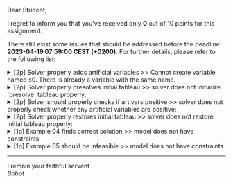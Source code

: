 Dear Student,

I regret to inform you that you've received only **0** out of 10 points for this assignment.

There still exist some issues that should be addressed before the deadline: **2023-04-19 07:59:00 CEST (+0200)**. For further details, please refer to the following list:

<details><summary>[2p] Solver properly adds artificial variables &gt;&gt; Cannot create variable named s0. There is already a variable with the same name.</summary></details>
<details><summary>[2p] Solver properly presolves initial tableau &gt;&gt; solver does not initialize `presolve` tableau properly:</summary>- expected:<br>&nbsp;&nbsp;&nbsp;&nbsp;[[  1.  -2.   0.   1.   0.   0.  -4.]<br>&nbsp;&nbsp;&nbsp;&nbsp;&nbsp;[  2.  -1.   1.   0.   0.   0. 100.]<br>&nbsp;&nbsp;&nbsp;&nbsp;&nbsp;[ -2.   1.   0.  -1.   1.   0.   1.]<br>&nbsp;&nbsp;&nbsp;&nbsp;&nbsp;[  1.   1.   0.   0.   0.   1.   3.]]<br>- got:<br>&nbsp;&nbsp;&nbsp;&nbsp;0<br>- model:<br>&nbsp;&nbsp;&nbsp;&nbsp;- name: example_solvable_artificial_vars<br>&nbsp;&nbsp;&nbsp;&nbsp;- variables:<br>&nbsp;&nbsp;&nbsp;&nbsp;&emsp;x1 >= 0<br>&nbsp;&nbsp;&nbsp;&nbsp;&emsp;x2 >= 0<br>&nbsp;&nbsp;&nbsp;&nbsp;&emsp;s0 >= 0<br>&nbsp;&nbsp;&nbsp;&nbsp;&emsp;s1 >= 0<br>&nbsp;&nbsp;&nbsp;&nbsp;&emsp;R1 >= 0<br>&nbsp;&nbsp;&nbsp;&nbsp;&emsp;R2 >= 0<br>&nbsp;&nbsp;&nbsp;&nbsp;- constraints:<br>&nbsp;&nbsp;&nbsp;&nbsp;&emsp;2.0*x1 - x2 + s0 = 100<br>&nbsp;&nbsp;&nbsp;&nbsp;&emsp;-2.0*x1 + x2 - s1 + R1 = 1<br>&nbsp;&nbsp;&nbsp;&nbsp;&emsp;x1 + x2 + R2 = 3<br>&nbsp;&nbsp;&nbsp;&nbsp;- objective:<br>&nbsp;&nbsp;&nbsp;&nbsp;&emsp;max: z = x1 + 3.0*x2</details>
<details><summary>[2p] Solver should properly checks if art vars positive &gt;&gt; solver does not properly check whether any artificial variables are positive:</summary>- expected: True<br>- got: False<br>- for tableuax:<br>&nbsp;&nbsp;&nbsp;&nbsp;&nbsp;basis |      z |     x1 |     x2 |     s0 |     s2 |     R0 |     R1 |     R2 |      b<br>&nbsp;&nbsp;&nbsp;&nbsp;&nbsp;&nbsp;&nbsp;&nbsp;&nbsp;z |  1.000 |  0.000 |  0.000 |  0.000 |  1.000 |  1.000 |  2.000 |  0.000 | -1.000<br>&nbsp;&nbsp;&nbsp;&nbsp;&nbsp;&nbsp;&nbsp;&nbsp;x2 |  0.000 |  0.000 |  1.000 | -0.333 |  0.000 |  0.333 |  0.667 |  0.000 |  2.333<br>&nbsp;&nbsp;&nbsp;&nbsp;&nbsp;&nbsp;&nbsp;&nbsp;x1 |  0.000 |  1.000 |  0.000 |  0.333 |  0.000 | -0.333 |  0.333 |  0.000 |  0.667<br>&nbsp;&nbsp;&nbsp;&nbsp;&nbsp;&nbsp;&nbsp;&nbsp;R2 |  0.000 |  0.000 |  0.000 |  0.000 | -1.000 |  0.000 | -1.000 |  1.000 |  1.000</details>
<details><summary>[2p] Solver properly restores initial tableau &gt;&gt; solver does not restore initial tableau properly:</summary>- expected:<br>&nbsp;&nbsp;&nbsp;&nbsp;[[  0.           0.           0.          -0.66666667   7.66666667]<br>&nbsp;&nbsp;&nbsp;&nbsp;&nbsp;[  0.           0.           1.          -1.         101.        ]<br>&nbsp;&nbsp;&nbsp;&nbsp;&nbsp;[  0.           1.           0.          -0.33333333   2.33333333]<br>&nbsp;&nbsp;&nbsp;&nbsp;&nbsp;[  1.           0.           0.           0.33333333   0.66666667]]<br>- got:<br>&nbsp;&nbsp;&nbsp;&nbsp;None<br>- input:<br>&nbsp;&nbsp;&nbsp;&nbsp;&nbsp;&nbsp;basis |       z |      x1 |      x2 |      s0 |      s1 |      R1 |      R2 |       b<br>&nbsp;&nbsp;&nbsp;&nbsp;&nbsp;&nbsp;&nbsp;&nbsp;&nbsp;&nbsp;z |   1.000 |   0.000 |   0.000 |   0.000 |   0.000 |   1.000 |   1.000 |   0.000<br>&nbsp;&nbsp;&nbsp;&nbsp;&nbsp;&nbsp;&nbsp;&nbsp;&nbsp;s0 |   0.000 |   0.000 |   0.000 |   1.000 |  -1.000 |   1.000 |   0.000 | 101.000<br>&nbsp;&nbsp;&nbsp;&nbsp;&nbsp;&nbsp;&nbsp;&nbsp;&nbsp;x2 |   0.000 |   0.000 |   1.000 |   0.000 |  -0.333 |   0.333 |   0.667 |   2.333<br>&nbsp;&nbsp;&nbsp;&nbsp;&nbsp;&nbsp;&nbsp;&nbsp;&nbsp;x1 |   0.000 |   1.000 |   0.000 |   0.000 |   0.333 |  -0.333 |   0.333 |   0.667</details>
<details><summary>[1p] Example 04 finds correct solution &gt;&gt; model does not have constraints</summary></details>
<details><summary>[1p] Example 05 should be infeasible &gt;&gt; model does not have constraints</summary></details>

-----------
I remain your faithful servant\
_Bobot_